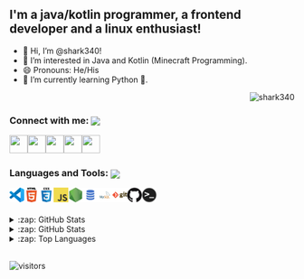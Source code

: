 ## I'm a java/kotlin programmer, a frontend developer and a linux enthusiast!
- 👋 Hi, I’m @shark340!
- 👀 I’m interested in Java and Kotlin (Minecraft Programming).
- 😄 Pronouns: He/His
- 🌱 I’m currently learning Python 🐍.

<img align="right" src="https://github.com/shark340/shark340/blob/f1d4299b3142a3a146baaf0c83458d41ab43e769/assets/developer-gd5990ce2f_1920.png" alt="shark340" height="270" />

<br> <h3 align="left"> Connect with me: <img align="center" src="https://github.com/TheDudeThatCode/TheDudeThatCode/blob/master/Assets/Handshake.gif" width="79px"> </h3>
[<img align="left" height="32" width="32" src="https://unpkg.com/simple-icons@v5/icons/twitter.svg">](https://www.twitter.com/shark340)     [<img align="left" height="32" width="32" src="https://unpkg.com/simple-icons@v5/icons/discord.svg">](https://www.discordapp.com/users/896659872081403927)     [<img align="left" height="32" width="32" src="https://unpkg.com/simple-icons@v5/icons/gmail.svg">](mailto:shark340@gmx.de)     [<img align="left" height="32" width="32" src="https://unpkg.com/simple-icons@v5/icons/stackoverflow.svg">](https://www.stackoverflow.com/users/16686252/shark340)      [<img align="left" height="32" width="32" src="https://unpkg.com/simple-icons@v5/icons/devdotto.svg">](https://www.dev.to/shark340)

<br> <br> 

<h3 align="left"> Languages and Tools: <img align="center" src="https://github.com/TheDudeThatCode/TheDudeThatCode/blob/master/Assets/Developer.gif" width="49px"></h3>
<img align="left" alt="Visual Studio Code" width="26px" src="https://raw.githubusercontent.com/github/explore/80688e429a7d4ef2fca1e82350fe8e3517d3494d/topics/visual-studio-code/visual-studio-code.png" />
<img align="left" alt="HTML5" width="26px" src="https://raw.githubusercontent.com/github/explore/80688e429a7d4ef2fca1e82350fe8e3517d3494d/topics/html/html.png" />
<img align="left" alt="CSS3" width="26px" src="https://raw.githubusercontent.com/github/explore/80688e429a7d4ef2fca1e82350fe8e3517d3494d/topics/css/css.png" />
<img align="left" alt="JavaScript" width="26px" src="https://raw.githubusercontent.com/github/explore/80688e429a7d4ef2fca1e82350fe8e3517d3494d/topics/javascript/javascript.png" />
<img align="left" alt="Node.js" width="26px" src="https://raw.githubusercontent.com/github/explore/80688e429a7d4ef2fca1e82350fe8e3517d3494d/topics/nodejs/nodejs.png" />
<img align="left" alt="SQL" width="26px" src="https://raw.githubusercontent.com/github/explore/80688e429a7d4ef2fca1e82350fe8e3517d3494d/topics/sql/sql.png" />
<img align="left" alt="MySQL" width="26px" src="https://raw.githubusercontent.com/github/explore/80688e429a7d4ef2fca1e82350fe8e3517d3494d/topics/mysql/mysql.png" />
<img align="left" alt="Git" width="26px" src="https://raw.githubusercontent.com/github/explore/80688e429a7d4ef2fca1e82350fe8e3517d3494d/topics/git/git.png" />
<img align="left" alt="GitHub" width="26px" src="https://raw.githubusercontent.com/github/explore/78df643247d429f6cc873026c0622819ad797942/topics/github/github.png" />
<img align="left" alt="Terminal" width="26px" src="https://raw.githubusercontent.com/github/explore/80688e429a7d4ef2fca1e82350fe8e3517d3494d/topics/terminal/terminal.png" />

<br> <br>

<details>
  <summary>:zap: GitHub Stats </summary>

   [![wakatime](https://wakatime.com/badge/user/ba276e82-509c-4478-8555-21cbdc63b68f.svg)](https://wakatime.com/@ba276e82-509c-4478-8555-21cbdc63b68f)

</details>

<details>
  <summary>:zap: GitHub Stats </summary>

   ![Shark's GitHub stats](https://github-readme-stats.vercel.app/api?username=Shark340&count_private=false&show_icons=true&theme=dracula)

</details>

<details>
  <summary>:zap: Top Languages </summary>

   ![Top Langs](https://github-readme-stats.vercel.app/api/top-langs/?username=shark340&count_private=false&show_icons=true&theme=dracula)


</details>

<br>

![visitors](https://visitor-badge.laobi.icu/badge?page_id=shark340.shark340)
